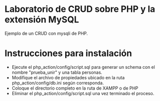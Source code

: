 # Laboratorio de CRUD sobre PHP y la extensión MySQL
Ejemplo de un CRUD con mysqli de PHP.

# Instrucciones para instalación
- Ejecute el php_action/config/script.sql para generar un schema con el nombre "prueba_unir" y una tabla personas.
- Modifique el archivo de propiedades ubicado en la ruta php_action/config/db.ini según corresponda.
- Coloque el directorio completo en la ruta de XAMPP o de PHP
- Eliminar el php_action/config/script.sql una vez terminado el proceso.


